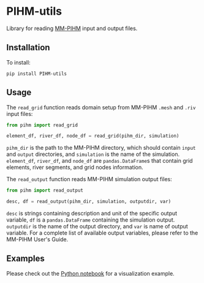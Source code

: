 # PIHM-utils
Library for reading [MM-PIHM](https://github.com/PSUmodeling/MM-PIHM) input and output files.

## Installation

To install:

```shell
pip install PIHM-utils
```

## Usage

The `read_grid` function reads domain setup from MM-PIHM `.mesh` and `.riv` input files:

```python
from pihm import read_grid

element_df, river_df, node_df = read_grid(pihm_dir, simulation)
```

`pihm_dir` is the path to the MM-PIHM directory, which should contain `input` and `output` directories,
and `simulation` is the name of the simulation.
`element_df`, `river_df`, and `node_df` are `pandas.DataFrame`s that contain grid elements, river segments, and grid nodes information.

The `read_output` function reads MM-PIHM simulation output files:

```python
from pihm import read_output

desc, df = read_output(pihm_dir, simulation, outputdir, var)
```

`desc` is strings containing description and unit of the specific output variable,
`df` is a `pandas.DataFrame` containing the simulation output.
`outputdir` is the name of the output directory,
and `var` is name of output variable.
For a complete list of available output variables, please refer to the MM-PIHM User's Guide.

## Examples

Please check out the [Python notebook](https://github.com/PSUmodeling/MM-PIHM/blob/main/PIHM_visualization.ipynb) for a visualization example.

